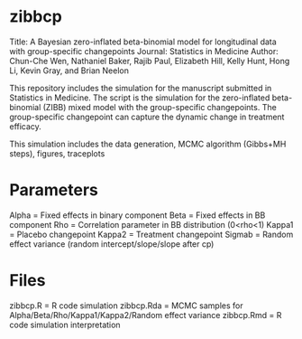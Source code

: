# zibbcp
Title: A Bayesian zero-inflated beta-binomial model for longitudinal data with group-specific changepoints
Journal: Statistics in Medicine
Author: Chun-Che Wen, Nathaniel Baker, Rajib Paul, Elizabeth Hill, Kelly Hunt, Hong Li, Kevin Gray, and Brian Neelon

This repository includes the simulation for the manuscript submitted in Statistics in Medicine. The script is the simulation for the zero-inflated beta-binomial (ZIBB) mixed model with the group-specific changepoints. The group-specific changepoint can capture the dynamic change in treatment efficacy. 

This simulation includes the data generation, MCMC algorithm (Gibbs+MH steps), figures, traceplots

# Parameters
Alpha  = Fixed effects in binary component
Beta   = Fixed effects in BB component
Rho    = Correlation parameter in BB distribution (0<rho<1)
Kappa1 = Placebo changepoint
Kappa2 = Treatment changepoint
Sigmab = Random effect variance (random intercept/slope/slope after cp)

# Files
zibbcp.R   =  R code simulation
zibbcp.Rda =  MCMC samples for Alpha/Beta/Rho/Kappa1/Kappa2/Random effect variance
zibbcp.Rmd =  R code simulation interpretation 

